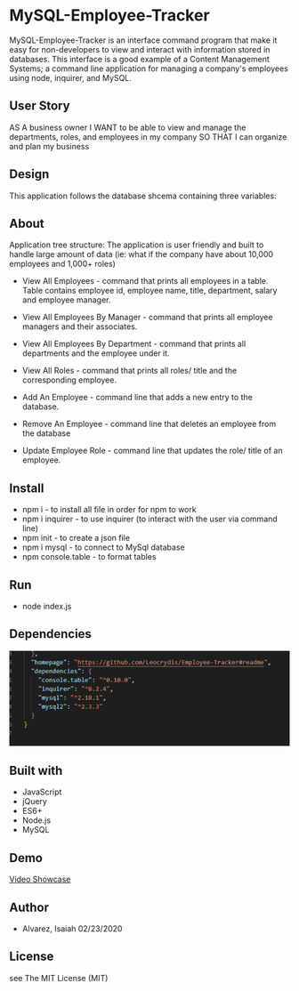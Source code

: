 # MySQL-Employee-Tracker

MySQL-Employee-Tracker is an interface command program that make it easy for non-developers to view and interact with information stored in databases. This interface is a good example of a Content Management Systems; a command line application for managing a company's employees using node, inquirer, and MySQL.


## User Story
AS A business owner
I WANT to be able to view and manage the departments, roles, and employees in my company
SO THAT I can organize and plan my business

## Design

This application follows the database shcema containing three variables:


## About

Application tree structure: The application is user friendly and built to handle large amount of data (ie: what if the company have about 10,000 employees and 1,000+ roles)

* View All Employees - command that prints all employees in a table. Table contains employee id, employee name, title, department, salary and employee manager.

* View All Employees By Manager - command that prints all employee managers and their associates.

* View All Employees By Department - command that prints all departments and the employee under it.

* View All Roles - command that prints all roles/ title and the corresponding employee.

* Add An Employee - command line that adds a new entry to the database.

* Remove An Employee - command line that deletes an employee from the database

* Update Employee Role - command line that updates the role/ title of an employee.



## Install
* npm i - to install all file in order for npm to work
* npm i inquirer - to use inquirer (to interact with the user via command line)
* npm init - to create a json file
* npm i mysql - to connect to MySql database
* npm console.table - to format tables

## Run 
* node index.js

## Dependencies

![](./assests/images/210845.png)

## Built with
* JavaScript
* jQuery
* ES6+
* Node.js
* MySQL

## Demo
[Video Showcase](https://youtu.be/PY9Q5xitD4Y)

## Author
* Alvarez, Isaiah 02/23/2020

## License
see The MIT License (MIT)